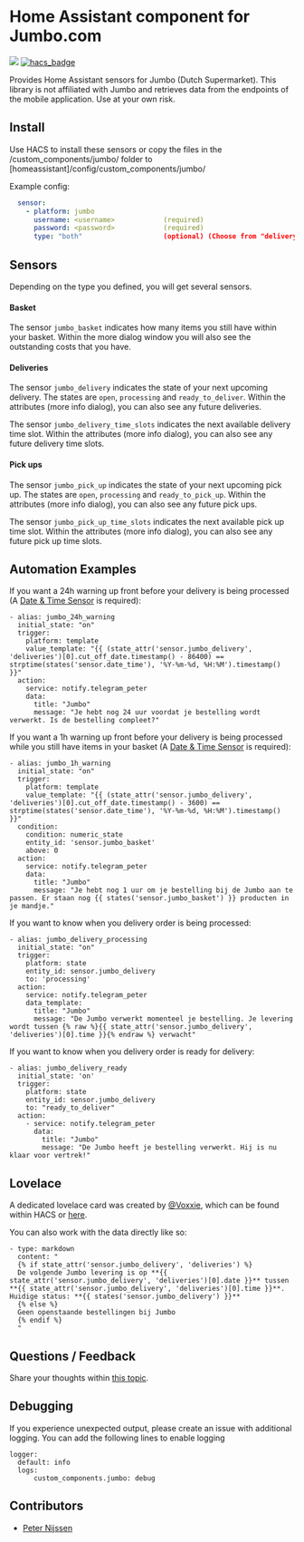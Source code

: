 # Home Assistant component for Jumbo.com


[![](https://img.shields.io/github/release/peternijssen/home-assistant-jumbo.svg?style=flat-square)](https://github.com/peternijssen/home-assistant-jumbo/releases/latest)
[![hacs_badge](https://img.shields.io/badge/HACS-Default-orange.svg)](https://github.com/custom-components/hacs) 

Provides Home Assistant sensors for Jumbo (Dutch Supermarket).
This library is not affiliated with Jumbo and retrieves data from the endpoints of the mobile application. Use at your own risk.

## Install
Use HACS to install these sensors or copy the files in the /custom_components/jumbo/ folder to [homeassistant]/config/custom_components/jumbo/

Example config:

```yaml
  sensor:
    - platform: jumbo
      username: <username>            (required)
      password: <password>            (required)
      type: "both"                    (optional) (Choose from "delivery", "pick_up" or "both")
```

## Sensors
Depending on the type you defined, you will get several sensors.

#### Basket
The sensor `jumbo_basket` indicates how many items you still have within your basket. Within the more dialog window you will also see the outstanding costs that you have.

#### Deliveries
The sensor `jumbo_delivery` indicates the state of your next upcoming delivery. The states are `open`, `processing` and `ready_to_deliver`.
Within the attributes (more info dialog), you can also see any future deliveries.

The sensor `jumbo_delivery_time_slots` indicates the next available delivery time slot. Within the attributes (more info dialog), you can also see any future delivery time slots.

#### Pick ups
The sensor `jumbo_pick_up` indicates the state of your next upcoming pick up. The states are `open`, `processing` and `ready_to_pick_up`.
Within the attributes (more info dialog), you can also see any future pick ups.

The sensor `jumbo_pick_up_time_slots` indicates the next available pick up time slot. Within the attributes (more info dialog), you can also see any future pick up time slots.

## Automation Examples
If you want a 24h warning up front before your delivery is being processed (A [Date & Time Sensor](https://www.home-assistant.io/integrations/time_date/) is required):
```
- alias: jumbo_24h_warning
  initial_state: "on"
  trigger:
    platform: template
    value_template: "{{ (state_attr('sensor.jumbo_delivery', 'deliveries')[0].cut_off_date.timestamp() - 86400) == strptime(states('sensor.date_time'), '%Y-%m-%d, %H:%M').timestamp() }}"
  action:
    service: notify.telegram_peter
    data:
      title: "Jumbo"
      message: "Je hebt nog 24 uur voordat je bestelling wordt verwerkt. Is de bestelling compleet?"
```

If you want a 1h warning up front before your delivery is being processed while you still have items in your basket (A [Date & Time Sensor](https://www.home-assistant.io/integrations/time_date/) is required):
```
- alias: jumbo_1h_warning
  initial_state: "on"
  trigger:
    platform: template
    value_template: "{{ (state_attr('sensor.jumbo_delivery', 'deliveries')[0].cut_off_date.timestamp() - 3600) == strptime(states('sensor.date_time'), '%Y-%m-%d, %H:%M').timestamp() }}"
  condition:
    condition: numeric_state
    entity_id: 'sensor.jumbo_basket'
    above: 0
  action:
    service: notify.telegram_peter
    data:
      title: "Jumbo"
      message: "Je hebt nog 1 uur om je bestelling bij de Jumbo aan te passen. Er staan nog {{ states('sensor.jumbo_basket') }} producten in je mandje."
```

If you want to know when you delivery order is being processed:
```
- alias: jumbo_delivery_processing
  initial_state: "on"
  trigger:
    platform: state
    entity_id: sensor.jumbo_delivery
    to: 'processing'
  action:
    service: notify.telegram_peter
    data_template:
      title: "Jumbo"
      message: "De Jumbo verwerkt momenteel je bestelling. Je levering wordt tussen {% raw %}{{ state_attr('sensor.jumbo_delivery', 'deliveries')[0].time }}{% endraw %} verwacht"
```

If you want to know when you delivery order is ready for delivery:
```
- alias: jumbo_delivery_ready
  initial_state: 'on'
  trigger:
    platform: state
    entity_id: sensor.jumbo_delivery
    to: "ready_to_deliver"
  action:
    - service: notify.telegram_peter
      data:
        title: "Jumbo"
        message: "De Jumbo heeft je bestelling verwerkt. Hij is nu klaar voor vertrek!"
```

## Lovelace
A dedicated lovelace card was created by [@Voxxie](https://github.com/Voxxie), which can be found within HACS or [here](https://github.com/Voxxie/lovelace-jumbo-card).

You can also work with the data directly like so:
```
- type: markdown
  content: "
  {% if state_attr('sensor.jumbo_delivery', 'deliveries') %}
  De volgende Jumbo levering is op **{{ state_attr('sensor.jumbo_delivery', 'deliveries')[0].date }}** tussen **{{ state_attr('sensor.jumbo_delivery', 'deliveries')[0].time }}**. Huidige status: **{{ states('sensor.jumbo_delivery') }}**
  {% else %}
  Geen openstaande bestellingen bij Jumbo
  {% endif %}
  "
```

## Questions / Feedback
Share your thoughts within [this topic](https://community.home-assistant.io/t/jumbo-com-integration-dutch-supermarket/190438).

## Debugging
If you experience unexpected output, please create an issue with additional logging. You can add the following lines to enable logging

```
logger:
  default: info
  logs:
      custom_components.jumbo: debug
```

## Contributors
* [Peter Nijssen](https://github.com/peternijssen)
